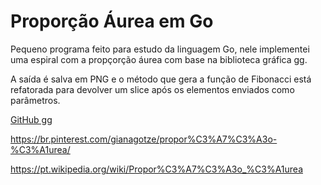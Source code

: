 # Proporção Áurea em Go


 <p>Pequeno programa feito para estudo da linguagem Go, nele implementei uma espiral com a propçorção áurea com base na biblioteca gráfica gg.</p>
 
 <p>A saída é salva em PNG e o método que gera a função de Fibonacci está refatorada para devolver um slice após os elementos enviados como parâmetros.</p>


[GitHub gg](https://github.com/fogleman/gg)


https://br.pinterest.com/gianagotze/propor%C3%A7%C3%A3o-%C3%A1urea/

https://pt.wikipedia.org/wiki/Propor%C3%A7%C3%A3o_%C3%A1urea

